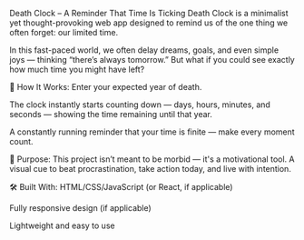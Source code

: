 Death Clock – A Reminder That Time Is Ticking
Death Clock is a minimalist yet thought-provoking web app designed to remind us of the one thing we often forget: our limited time.

In this fast-paced world, we often delay dreams, goals, and even simple joys — thinking “there’s always tomorrow.” But what if you could see exactly how much time you might have left?

🚀 How It Works:
Enter your expected year of death.

The clock instantly starts counting down — days, hours, minutes, and seconds — showing the time remaining until that year.

A constantly running reminder that your time is finite — make every moment count.

🎯 Purpose:
This project isn’t meant to be morbid — it's a motivational tool. A visual cue to beat procrastination, take action today, and live with intention.

🛠 Built With:
HTML/CSS/JavaScript (or React, if applicable)

Fully responsive design (if applicable)

Lightweight and easy to use
